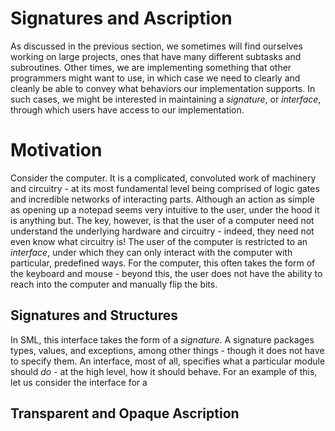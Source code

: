 # Signatures and Ascription
As discussed in the previous section, we sometimes will find ourselves working
on large projects, ones that have many different subtasks and subroutines. Other
times, we are implementing something that other programmers might want to use,
in which case we need to clearly and cleanly be able to convey what behaviors
our implementation supports. In such cases, we might be interested in
maintaining a _signature_, or _interface_, through which users have access to our implementation. 

# Motivation
Consider the computer. It is a complicated, convoluted work of machinery and
circuitry - at its most fundamental level being comprised of logic gates and
incredible networks of interacting parts. Although an action as simple as
opening up a notepad seems very intuitive to the user, under the hood it is
anything but. The key, however, is that the user of a computer need not
understand the underlying hardware and circuitry - indeed, they need not even
know what circuitry is! The user of the computer is restricted to an
_interface_, under which they can only interact with the computer with
particular, predefined ways. For the computer, this often takes the form of the
keyboard and mouse - beyond this, the user does not have the ability to reach
into the computer and manually flip the bits.

## Signatures and Structures
In SML, this interface takes the form of a _signature_. A signature packages
types, values, and exceptions, among other things - though it does not have to
specify them. An interface, most of all, specifies what a particular module
should _do_ - at the high level, how it should behave. For an example of this, 
let us consider the interface for a 

## Transparent and Opaque Ascription

##

